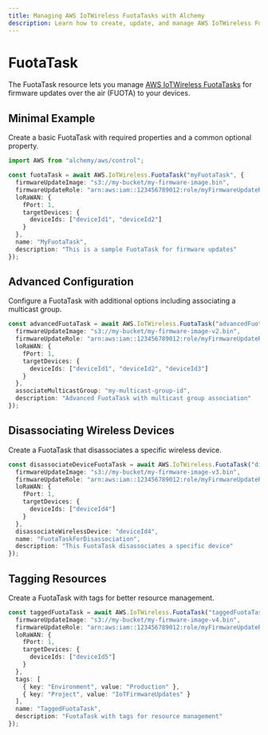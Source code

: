 ```yaml
---
title: Managing AWS IoTWireless FuotaTasks with Alchemy
description: Learn how to create, update, and manage AWS IoTWireless FuotaTasks using Alchemy Cloud Control.
---
```


# FuotaTask

The FuotaTask resource lets you manage [AWS IoTWireless FuotaTasks](https://docs.aws.amazon.com/iotwireless/latest/userguide/) for firmware updates over the air (FUOTA) to your devices.

## Minimal Example

Create a basic FuotaTask with required properties and a common optional property.

```ts
import AWS from "alchemy/aws/control";

const fuotaTask = await AWS.IoTWireless.FuotaTask("myFuotaTask", {
  firmwareUpdateImage: "s3://my-bucket/my-firmware-image.bin",
  firmwareUpdateRole: "arn:aws:iam::123456789012:role/myFirmwareUpdateRole",
  loRaWAN: {
    fPort: 1,
    targetDevices: {
      deviceIds: ["deviceId1", "deviceId2"]
    }
  },
  name: "MyFuotaTask",
  description: "This is a sample FuotaTask for firmware updates"
});
```

## Advanced Configuration

Configure a FuotaTask with additional options including associating a multicast group.

```ts
const advancedFuotaTask = await AWS.IoTWireless.FuotaTask("advancedFuotaTask", {
  firmwareUpdateImage: "s3://my-bucket/my-firmware-image-v2.bin",
  firmwareUpdateRole: "arn:aws:iam::123456789012:role/myFirmwareUpdateRole",
  loRaWAN: {
    fPort: 1,
    targetDevices: {
      deviceIds: ["deviceId1", "deviceId2", "deviceId3"]
    }
  },
  associateMulticastGroup: "my-multicast-group-id",
  description: "Advanced FuotaTask with multicast group association"
});
```

## Disassociating Wireless Devices

Create a FuotaTask that disassociates a specific wireless device.

```ts
const disassociateDeviceFuotaTask = await AWS.IoTWireless.FuotaTask("disassociateDeviceFuotaTask", {
  firmwareUpdateImage: "s3://my-bucket/my-firmware-image-v3.bin",
  firmwareUpdateRole: "arn:aws:iam::123456789012:role/myFirmwareUpdateRole",
  loRaWAN: {
    fPort: 1,
    targetDevices: {
      deviceIds: ["deviceId4"]
    }
  },
  disassociateWirelessDevice: "deviceId4",
  name: "FuotaTaskForDisassociation",
  description: "This FuotaTask disassociates a specific device"
});
```

## Tagging Resources

Create a FuotaTask with tags for better resource management.

```ts
const taggedFuotaTask = await AWS.IoTWireless.FuotaTask("taggedFuotaTask", {
  firmwareUpdateImage: "s3://my-bucket/my-firmware-image-v4.bin",
  firmwareUpdateRole: "arn:aws:iam::123456789012:role/myFirmwareUpdateRole",
  loRaWAN: {
    fPort: 1,
    targetDevices: {
      deviceIds: ["deviceId5"]
    }
  },
  tags: [
    { key: "Environment", value: "Production" },
    { key: "Project", value: "IoTFirmwareUpdates" }
  ],
  name: "TaggedFuotaTask",
  description: "FuotaTask with tags for resource management"
});
```